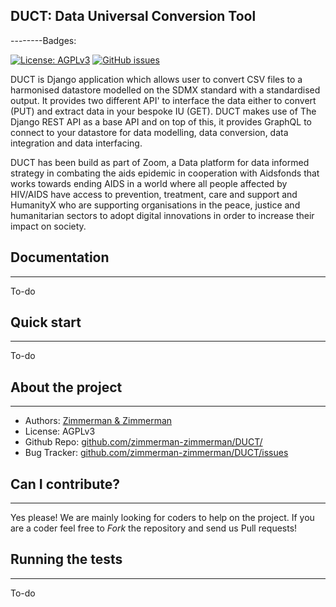 ## DUCT: Data Universal Conversion Tool 

--------Badges:


[![License: AGPLv3](https://img.shields.io/badge/License-AGPL%20v3-blue.svg)](https://github.com/zimmerman-zimmerman/DUCT/blob/master/LICENSE.MD)
[![GitHub issues](https://img.shields.io/github/issues-raw/badges/shields.svg)](https://github.com/zimmerman-zimmerman/DUCT/issue)


DUCT is Django application which allows user to convert CSV files to a harmonised datastore modelled on the SDMX standard with a standardised output. It provides two different API' to interface the data either to convert (PUT) and extract data in your bespoke IU (GET). DUCT makes use of The Django REST API as a base API and on top of this, it provides GraphQL to connect to your datastore for data modelling, data conversion, data integration and data interfacing.

DUCT has been build as part of Zoom, a Data platform for data informed strategy in combating the aids epidemic in cooperation with Aidsfonds that works towards ending AIDS in a world where all people affected by HIV/AIDS have access to prevention, treatment, care and support and HumanityX who are supporting organisations in the peace, justice and humanitarian sectors to adopt digital innovations in order to increase their impact on society.



## Documentation
--------

To-do


## Quick start
-------

To-do


## About the project
--------

* Authors:          <a href="https://www.zimmermanzimmerman.nl/" target="_blank">Zimmerman & Zimmerman</a>
* License:          AGPLv3
* Github Repo:      <a href="https://github.com/zimmerman-zimmerman/OIPA/" target="_blank">github.com/zimmerman-zimmerman/DUCT/</a>
* Bug Tracker:      <a href="https://github.com/zimmerman-zimmerman/OIPA/issues" target="_blank">github.com/zimmerman-zimmerman/DUCT/issues</a>


## Can I contribute?
--------

Yes please! We are mainly looking for coders to help on the project. If you are a coder feel free to *Fork* the repository and send us Pull requests!

## Running the tests
-------

To-do





